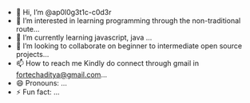 - 👋 Hi, I’m @ap0l0g3t1c-c0d3r
- 👀 I’m interested in learning programming through the non-traditional route...
- 🌱 I’m currently learning javascript, java ...
- 💞️ I’m looking to collaborate on beginner to intermediate open source projects...
- 📫 How to reach me Kindly do connect through gmail in fortechaditya@gmail.com...
- 😄 Pronouns: ...
- ⚡ Fun fact: ...

<!---
ap0l0g3t1c-c0d3r/ap0l0g3t1c-c0d3r is a ✨ special ✨ repository because its `README.md` (this file) appears on your GitHub profile.
You can click the Preview link to take a look at your changes.
--->
